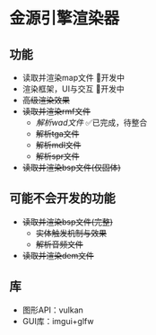 # 金源引擎渲染器
## 功能
- 读取并渲染map文件 🚀开发中
- 渲染框架，UI与交互 🚀开发中
- ~~高级渲染效果~~
- ~~读取并渲染rmf文件~~
  - *解析wad文件* ✅已完成，待整合
  - ~~解析tga文件~~
  - ~~解析mdl文件~~
  - ~~解析spr文件~~
- ~~读取并渲染bsp文件(仅固体)~~
## 可能不会开发的功能
- ~~读取并渲染bsp文件(完整)~~
  - ~~实体触发机制与效果~~
  - ~~解析音频文件~~
- ~~读取并渲染dem文件~~
## 库
- 图形API：vulkan
- GUI库：imgui+glfw